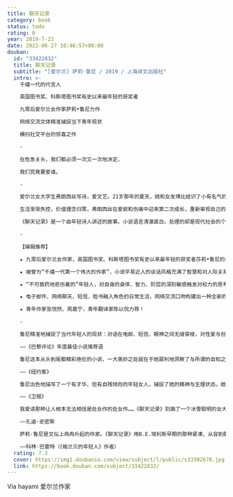 ```yaml
---
title: 聊天记录
category: book
status: todo
rating: 0
year: 2019-7-22
date: 2022-06-27 10:46:57+08:00
douban:
  id: "33422832"
  title: 聊天记录
  subtitle: "[爱尔兰] 萨莉·鲁尼 / 2019 / 上海译文出版社"
  intro: >-
    千禧一代的代言人

    英国图书奖、科斯塔图书奖有史以来最年轻的获奖者

    九零后爱尔兰女作家萨莉•鲁尼力作

    网络交流文体精准捕捉当下青年现状

    横扫社交平台的惊喜之作

    -

    在危急关头，我们都必须一次又一次地决定，

    我们究竟要爱谁。

    -

    爱尔兰女大学生弗朗西丝写诗，爱文艺。21岁那年的夏天，她和女友博比结识了小有名气的女作家梅丽莎和她的演员丈夫尼克。在书店、花园、咖啡馆、公寓楼，弗朗西丝和她的新朋旧友谈天说地，妙语连珠之间，人与人的关系或拉近，或疏离。不知不觉，弗朗西丝与尼克开始了一段明知不会有结果的婚外恋。

    生活渐渐失控，价值理念归零，弗朗西丝在爱欲和伤痛中迎来第二次成长，重新审视自己的脆弱与偏见，拷问并习得关于友谊、爱情、婚姻、金钱、宗教、疾病等一系列问题的答案。要明白世界与自身必须先要经历生活，弗朗西丝发现，她不能总是做一个纸上谈兵的人……

    《聊天记录》是一个由年轻诗人讲述的故事。小说语言清澈直白，处理的却是现代社会的个体面对的一系列道德难题。弗朗西丝，或者说作者萨莉·鲁尼，像一个小小的哲人，勇敢地面对生活中的困惑，真诚地思考人与世界的关系。

    -

    【编辑推荐】

    ★ 九零后爱尔兰女作家，英国图书奖、科斯塔图书奖有史以来最年轻的获奖者莎莉•鲁尼的处女作。

    ★ 被誉为“千禧一代第一个伟大的作家”，小说平易近人的谈话风格充满了智慧和对人际关系中复杂动态的洞察，精准地捕捉了“后金融危机”时代年轻人的现状。

    ★ “不可救药地悲伤着的”年轻人，对自身的身体、智力、阶层的深刻敏感触发对权力的思考。

    ★ 电子邮件、网络聊天、短信、脸书融入角色的日常生活，网络交流口吻构建出一种全新的叙事文体和张力。

    ★ 青年作家张悦然、周嘉宁，青年翻译家陈以侃力荐！

    -

    鲁尼精准地捕捉了当代年轻人的现状：对话在电邮、短信、眼神之间无缝穿梭，对性爱与创作充满自信，爱慕写电邮时首字母全部小写的年长男人。她的第一人称叙述者、21岁的弗朗西丝，是一个无时无刻不在细致观察的人，然而鲁尼留出空间，让读者看到弗朗西丝忽视的一切。

    ——《巴黎评论》年度最佳小说推荐语

    鲁尼这本从头到尾都精彩绝伦的小说，一大美妙之处就在于她犀利地洞察了与所谓的自知之明常常伴生的自欺欺人。……《聊天记录》是一本别出心裁的理念之书。但它对人的观察甚至更为聪慧。

    ——《纽约客》

    鲁尼出色地描写了一个有才华、但有自残倾向的年轻女人，捕捉了她的精神与生理状态。她敏锐地意识到，表面的自由其实受制于肉眼看不见的栅栏。……鲁尼能言善辩的人物们或许没能表达脆弱的自己，她却用独有的声音替他们发声。

    ——《卫报》

    我爱读那种让人根本无法相信是处女作的处女作……《聊天记录》刻画了一个冰雪聪明的女大学生与一个年长的已婚男人恋情纠缠的微妙画像，令人手不释卷。

    ——扎迪·史密斯

    萨莉·鲁尼是文坛上冉冉升起的作家。《聊天记录》用B.E.埃利斯早期的那种紧凑、从容到酷的文风，写出一群二十一世纪的年轻人，活像塞林格笔下那种实诚、自命不凡的年轻的爱尔兰后裔。

    ——科林·巴雷特（《格兰贝的年轻人》作者）
  rating: 7.3
  cover: https://img1.doubanio.com/view/subject/l/public/s33302678.jpg
  link: https://book.douban.com/subject/33422832/
---
```


Via hayami 爱尔兰作家
